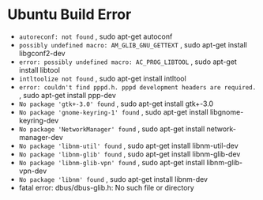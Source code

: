 # Ubuntu Build Error

- `autoreconf: not found` , sudo apt-get autoconf
- `possibly undefined macro: AM_GLIB_GNU_GETTEXT` , sudo apt-get install libgconf2-dev
- `error: possibly undefined macro: AC_PROG_LIBTOOL` , sudo apt-get install libtool
- `intltoolize not found` , sudo apt-get install intltool
- `error: couldn't find pppd.h. pppd development headers are required.` , sudo apt-get install ppp-dev
- `No package 'gtk+-3.0' found` ,  sudo apt-get install gtk+-3.0
- `No package 'gnome-keyring-1' found` , sudo apt-get install libgnome-keyring-dev
- `No package 'NetworkManager' found` , sudo apt-get install network-manager-dev
- `No package 'libnm-util' found` , sudo apt-get install libnm-util-dev
- `No package 'libnm-glib' found` , sudo apt-get install libnm-glib-dev
- `No package 'libnm-glib-vpn' found` , sudo apt-get install libnm-glib-vpn-dev
- `No package 'libnm' found` , sudo apt-get install libnm-dev
- fatal error: dbus/dbus-glib.h: No such file or directory
